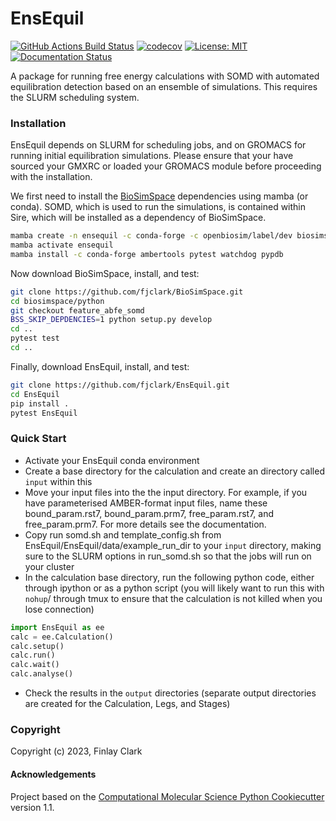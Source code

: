 EnsEquil
==============================
[//]: # (Badges)
[![GitHub Actions Build Status](https://github.com/fjclark/EnsEquil/workflows/CI/badge.svg)](https://github.com/fjclark/EnsEquil/actions?query=workflow%3ACI)
[![codecov](https://codecov.io/gh/fjclark/EnsEquil/branch/main/graph/badge.svg?token=UMH0OUSUJY)](https://codecov.io/gh/fjclark/EnsEquil)
[![License: MIT](https://img.shields.io/badge/License-MIT-yellow.svg)](https://opensource.org/licenses/MIT)
[![Documentation Status](https://readthedocs.org/projects/ensequil/badge/?version=latest)](https://ensequil.readthedocs.io/en/latest/?badge=latest)
      


A package for running free energy calculations with SOMD with automated equilibration detection based on an ensemble of simulations. This requires the SLURM scheduling system.

### Installation

EnsEquil depends on SLURM for scheduling jobs, and on GROMACS for running initial equilibration simulations. Please ensure that your have sourced your GMXRC or loaded your GROMACS module before proceeding with the installation.

We first need to install the [BioSimSpace](https://biosimspace.openbiosim.org/) dependencies using mamba (or conda). SOMD, which is used to run the simulations, is contained within Sire, which will be installed as a dependency of BioSimSpace.
```bash
mamba create -n ensequil -c conda-forge -c openbiosim/label/dev biosimspace --only-deps
mamba activate ensequil
mamba install -c conda-forge ambertools pytest watchdog pypdb
```
Now download BioSimSpace, install, and test:
```bash
git clone https://github.com/fjclark/BioSimSpace.git
cd biosimspace/python
git checkout feature_abfe_somd
BSS_SKIP_DEPDENCIES=1 python setup.py develop
cd ..
pytest test
cd ..
```
Finally, download EnsEquil, install, and test:
 ```bash
 git clone https://github.com/fjclark/EnsEquil.git
 cd EnsEquil
 pip install .
 pytest EnsEquil
 ```
 
### Quick Start

- Activate your EnsEquil conda environment 
- Create a base directory for the calculation and create an directory called `input` within this
- Move your input files into the the input directory. For example, if you have parameterised AMBER-format input files, name these bound_param.rst7, bound_param.prm7, free_param.rst7, and free_param.prm7. For more details see the documentation.
- Copy run somd.sh and template_config.sh from EnsEquil/EnsEquil/data/example_run_dir to your `input` directory, making sure to the SLURM options in run_somd.sh so that the jobs will run on your cluster
- In the calculation base directory, run the following python code, either through ipython or as a python script (you will likely want to run this with `nohup`/ through tmux to ensure that the calculation is not killed when you lose connection)

```python
import EnsEquil as ee 
calc = ee.Calculation()
calc.setup()
calc.run()
calc.wait()
calc.analyse()
```

- Check the results in the ``output`` directories (separate output directories are created for the Calculation, Legs, and Stages)

### Copyright

Copyright (c) 2023, Finlay Clark


#### Acknowledgements
 
Project based on the 
[Computational Molecular Science Python Cookiecutter](https://github.com/molssi/cookiecutter-cms) version 1.1.
